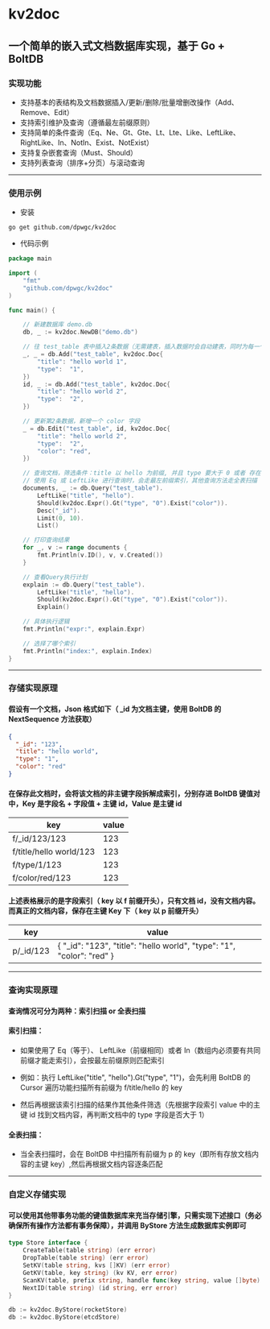# kv2doc

## 一个简单的嵌入式文档数据库实现，基于 Go + BoltDB

### 实现功能

* 支持基本的表结构及文档数据插入/更新/删除/批量增删改操作（Add、Remove、Edit）
* 支持索引维护及查询（遵循最左前缀原则）
* 支持简单的条件查询（Eq、Ne、Gt、Gte、Lt、Lte、Like、LeftLike、RightLike、In、NotIn、Exist、NotExist）
* 支持复杂嵌套查询（Must、Should）
* 支持列表查询（排序+分页）与滚动查询

***

### 使用示例

* 安装

```
go get github.com/dpwgc/kv2doc
```

* 代码示例

```go
package main

import (
	"fmt"
	"github.com/dpwgc/kv2doc"
)

func main() {

	// 新建数据库 demo.db
	db, _ := kv2doc.NewDB("demo.db")

	// 往 test_table 表中插入2条数据（无需建表，插入数据时会自动建表，同时为每一个字段都建立索引）
	_, _ = db.Add("test_table", kv2doc.Doc{
		"title": "hello world 1",
		"type":  "1",
	})
	id, _ := db.Add("test_table", kv2doc.Doc{
		"title": "hello world 2",
		"type":  "2",
	})

	// 更新第2条数据，新增一个 color 字段
	_ = db.Edit("test_table", id, kv2doc.Doc{
		"title": "hello world 2",
		"type":  "2",
		"color": "red",
	})

	// 查询文档，筛选条件：title 以 hello 为前缀, 并且 type 要大于 0 或者 存在 color 字段，结果集按主键ID排序后，取前10条返回
	// 使用 Eq 或 LeftLike 进行查询时，会走最左前缀索引，其他查询方法走全表扫描
	documents, _ := db.Query("test_table").
		LeftLike("title", "hello").
		Should(kv2doc.Expr().Gt("type", "0").Exist("color")).
		Desc("_id").
		Limit(0, 10).
		List()

	// 打印查询结果
	for _, v := range documents {
		fmt.Println(v.ID(), v, v.Created())
	}

	// 查看Query执行计划
	explain := db.Query("test_table").
		LeftLike("title", "hello").
		Should(kv2doc.Expr().Gt("type", "0").Exist("color")).
		Explain()

	// 具体执行逻辑
	fmt.Println("expr:", explain.Expr)

	// 选择了哪个索引
	fmt.Println("index:", explain.Index)
}
```

***

### 存储实现原理

#### 假设有一个文档，Json 格式如下（ _id 为文档主键，使用 BoltDB 的 NextSequence 方法获取）

```json
{
  "_id": "123",
  "title": "hello world",
  "type": "1",
  "color": "red"
}
```

#### 在保存此文档时，会将该文档的非主键字段拆解成索引，分别存进 BoltDB 键值对中，Key 是字段名 + 字段值 + 主键 id，Value 是主键 id

| key                     | value |
|-------------------------|-------|
| f/_id/123/123           | 123   |
| f/title/hello world/123 | 123   |
| f/type/1/123            | 123   |
| f/color/red/123         | 123   |

#### 上述表格展示的是字段索引（ key 以 f 前缀开头），只有文档 id，没有文档内容。而真正的文档内容，保存在主键 Key 下（ key 以 p 前缀开头）

| key       | value                                                                 |
|-----------|-----------------------------------------------------------------------|
| p/_id/123 | { "_id": "123", "title": "hello world", "type": "1", "color": "red" } |

***

### 查询实现原理

#### 查询情况可分为两种：索引扫描 or 全表扫描

#### 索引扫描：

* 如果使用了 Eq（等于）、 LeftLike（前缀相同）或者 In（数组内必须要有共同前缀才能走索引），会按最左前缀原则匹配索引

* 例如：执行 LeftLike("title", "hello").Gt("type", "1")，会先利用 BoltDB 的 Cursor 遍历功能扫描所有前缀为 f/title/hello 的 key

* 然后再根据该索引扫描的结果作其他条件筛选（先根据字段索引 value 中的主键 id 找到文档内容，再判断文档中的 type 字段是否大于 1）

#### 全表扫描：

* 当全表扫描时，会在 BoltDB 中扫描所有前缀为 p 的 key（即所有存放文档内容的主键 key）,然后再根据文档内容逐条匹配

***

### 自定义存储实现

#### 可以使用其他带事务功能的键值数据库来充当存储引擎，只需实现下述接口（务必确保所有操作方法都有事务保障），并调用 ByStore 方法生成数据库实例即可

```go
type Store interface {
    CreateTable(table string) (err error)
    DropTable(table string) (err error)
    SetKV(table string, kvs []KV) (err error)
    GetKV(table, key string) (kv KV, err error)
    ScanKV(table, prefix string, handle func(key string, value []byte) bool) (err error)
    NextID(table string) (id string, err error)
}
```

```go
db := kv2doc.ByStore(rocketStore)
db := kv2doc.ByStore(etcdStore)
```
